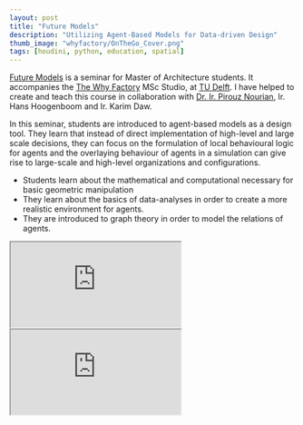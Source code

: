 ```yaml
---
layout: post
title: "Future Models"
description: "Utilizing Agent-Based Models for Data-driven Design"
thumb_image: "whyfactory/OnTheGo_Cover.png"
tags: [houdini, python, education, spatial]
---
```


[Future Models](https://studiegids.tudelft.nl/a101_displayCourse.do?course_id=47726) is a seminar for Master of Architecture students. It accompanies the [The Why Factory](https://thewhyfactory.com/) MSc Studio, at [TU Delft](https://www.tudelft.nl/en/). I have helped to create and teach this course in collaboration with [Dr. Ir. Pirouz Nourian](https://sites.google.com/site/pirouznourian/about-me?authuser=0), Ir. Hans Hoogenboom and Ir. Karim Daw.

In this seminar, students are introduced to agent-based models as a design tool. They learn that instead of direct implementation of high-level and large scale decisions, they can focus on the formulation of local behavioural logic for agents and the overlaying behaviour of agents in a simulation can give rise to large-scale and high-level organizations and configurations.

- Students learn about the mathematical and computational necessary for basic geometric manipulation
- They learn about the basics of data-analyses in order to create a more realistic environment for agents.
- They are introduced to graph theory in order to model the relations of agents.

<div class="embed-responsive embed-responsive-16by9">
  <iframe src="https://www.youtube.com/embed/U19MNG6hde0" allowfullscreen></iframe>
</div>

<div class="embed-responsive embed-responsive-16by9">
  <iframe src="https://www.youtube.com/embed/j2G5tho3Ge8" allowfullscreen></iframe>
</div>
